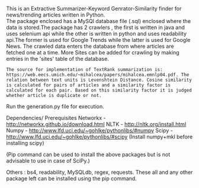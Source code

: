 This is an Extractive Summarizer-Keyword Genrator-Similarity finder for news/trending articles written in Python.  
	The package enclosed has a MySQl database file (.sql) enclosed where the data is stored.The package has 2 crawlers , the first is written in java and uses selenium api while the other is written in python and uses readability api.The former is used for Google Trends while the latter is used for Google News. The crawled data enters the database from where articles are fetched one at a time. More Sites can be added for crawling by making entries in the 'sites' table of the database.

	The source for implementation of TextRank summarization is: https://web.eecs.umich.edu/~mihalcea/papers/mihalcea.emnlp04.pdf. The relation between text units is Levenshtein Distance. Cosine similarity is calculated for pairs of articles and a similarity factor is calculated for each pair. Based on this similarity factor it is judged whether article is duplicate or not.

Run the generation.py file for execution.

Dependencies/ Prerequisites
Networkx - http://networkx.github.io/download.html 
NLTK - http://nltk.org/install.html 
Numpy - http://www.lfd.uci.edu/~gohlke/pythonlibs/#numpy
Scipy - http://www.lfd.uci.edu/~gohlke/pythonlibs/#scipy (Install numpy+mkl before installing scipy)

(Pip command can be used to install the above packages but is not advisable to use in case of SciPy.) 

Others : bs4, readability, MySQLdb, regex, requests. These all and any other package left can be installed using the pip command.
